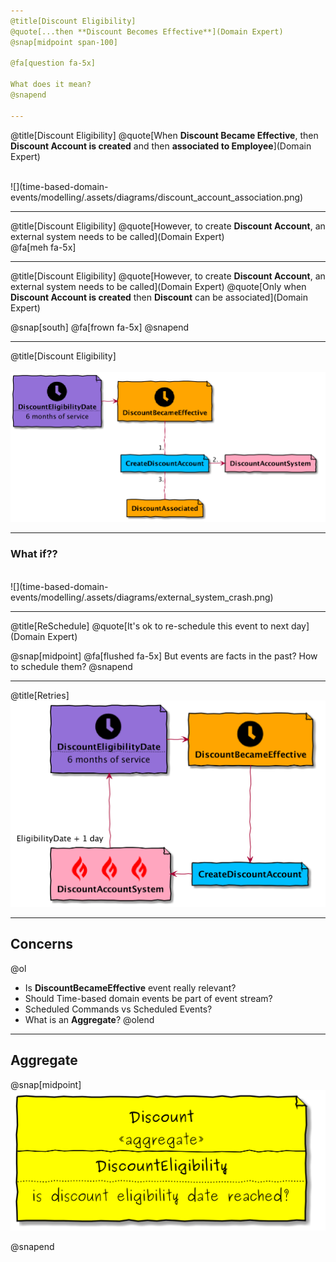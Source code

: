 ```yaml
---
@title[Discount Eligibility]
@quote[...then **Discount Becomes Effective**](Domain Expert)
@snap[midpoint span-100]

@fa[question fa-5x]

What does it mean?
@snapend

---
```

@title[Discount Eligibility]
@quote[When **Discount Became Effective**, then **Discount Account is created** and then **associated to Employee**](Domain Expert)

</br>
![](time-based-domain-events/modelling/.assets/diagrams/discount_account_association.png)

---
@title[Discount Eligibility]
@quote[However, to create **Discount Account**, an external system needs to be called](Domain Expert)
</br>
@fa[meh fa-5x]

---
@title[Discount Eligibility]
@quote[However, to create **Discount Account**, an external system needs to be called](Domain Expert)
@quote[Only when **Discount Account is created** then **Discount** can be associated](Domain Expert)

@snap[south]
@fa[frown fa-5x]
@snapend

---
@title[Discount Eligibility]
<br/>
<br/>
![](time-based-domain-events/modelling/.assets/diagrams/external_system.png)


---
### What if??
<br/>
![](time-based-domain-events/modelling/.assets/diagrams/external_system_crash.png)

---
@title[ReSchedule]
@quote[It's ok to re-schedule this event to next day](Domain Expert)

@snap[midpoint]
@fa[flushed fa-5x]
But events are facts in the past? How to schedule them? 
@snapend

---
@title[Retries]
![](time-based-domain-events/modelling/.assets/diagrams/external_system_retry.png)


---
## Concerns
@ol
- Is **DiscountBecameEffective** event really relevant?
- Should Time-based domain events be part of event stream?
- Scheduled Commands vs Scheduled Events?
- What is an **Aggregate**?
@olend

---
## Aggregate
@snap[midpoint]
![](time-based-domain-events/modelling/.assets/diagrams/discount_aggregate.png)

@snapend
